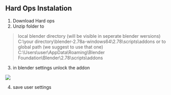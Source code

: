 ## Hard Ops Instalation


1. Download Hard ops
2. Unzip folder to 
> local blender directory (will be visible in seperate blender wersions)
> C:\your directory\blender-2.78a-windows64\2.78\scripts\addons
> or to global path (we suggest to use that one)
> C:\Users\user\AppData\Roaming\Blender Foundation\Blender\2.78\scripts\addons

3. in blender settings unlock the addon

![](/img/install.png)

4. save user settings